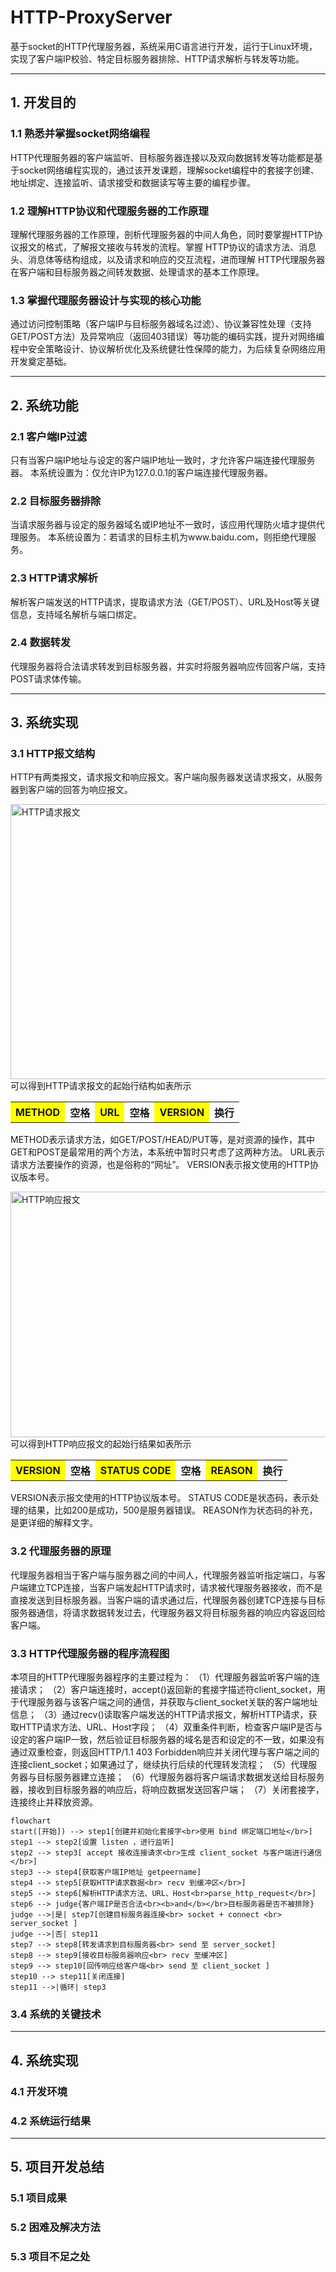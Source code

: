 # HTTP-ProxyServer
基于socket的HTTP代理服务器，系统采用C语言进行开发，运行于Linux环境，实现了客户端IP校验、特定目标服务器排除、HTTP请求解析与转发等功能。

***
## 1. 开发目的
   ### 1.1 熟悉并掌握socket网络编程
   HTTP代理服务器的客户端监听、目标服务器连接以及双向数据转发等功能都是基于socket网络编程实现的，通过该开发课题，理解socket编程中的套接字创建、地址绑定、连接监听、请求接受和数据读写等主要的编程步骤。
   ### 1.2 理解HTTP协议和代理服务器的工作原理
   理解代理服务器的工作原理，剖析代理服务器的中间人角色，同时要掌握HTTP协议报文的格式，了解报文接收与转发的流程。掌握 HTTP协议的请求方法、消息头、消息体等结构组成，以及请求和响应的交互流程，进而理解 HTTP代理服务器在客户端和目标服务器之间转发数据、处理请求的基本工作原理。
   ### 1.3 掌握代理服务器设计与实现的核心功能
   通过访问控制策略（客户端IP与目标服务器域名过滤）、协议兼容性处理（支持GET/POST方法）及异常响应（返回403错误）等功能的编码实践，提升对网络编程中安全策略设计、协议解析优化及系统健壮性保障的能力，为后续复杂网络应用开发奠定基础。

***
## 2. 系统功能
   ### 2.1 客户端IP过滤
   只有当客户端IP地址与设定的客户端IP地址一致时，才允许客户端连接代理服务器。
   本系统设置为：仅允许IP为127.0.0.1的客户端连接代理服务器。
   ### 2.2 目标服务器排除
   当请求服务器与设定的服务器域名或IP地址不一致时，该应用代理防火墙才提供代理服务。
   本系统设置为：若请求的目标主机为www.baidu.com，则拒绝代理服务。
   ### 2.3 HTTP请求解析
   解析客户端发送的HTTP请求，提取请求方法（GET/POST）、URL及Host等关键信息，支持域名解析与端口绑定。
   ### 2.4 数据转发
   代理服务器将合法请求转发到目标服务器，并实时将服务器响应传回客户端，支持POST请求体传输。

***
## 3. 系统实现
   ### 3.1 HTTP报文结构
   HTTP有两类报文，请求报文和响应报文。客户端向服务器发送请求报文，从服务器到客户端的回答为响应报文。
   
   <img width="1270" height="440" alt="HTTP请求报文" src="https://github.com/user-attachments/assets/d43fbcc8-6f72-47d8-8371-43ad0b590410" />
   可以得到HTTP请求报文的起始行结构如表所示
   
   <table>
    <tr>
     <th style="background-color: yellow; text-align: center">METHOD</th>
     <th style="text-align: center">空格</th>
     <th style="background-color: yellow; text-align: center">URL</th>
     <th style="text-align: center">空格</th>
     <th style="background-color: yellow; text-align: center">VERSION</th>
     <th style="text-align: center">换行</th>
    </tr>
   </table>
   
   METHOD表示请求方法，如GET/POST/HEAD/PUT等，是对资源的操作，其中GET和POST是最常用的两个方法，本系统中暂时只考虑了这两种方法。
   URL表示请求方法要操作的资源，也是俗称的“网址”。
   VERSION表示报文使用的HTTP协议版本号。
   
   <img width="1266" height="393" alt="HTTP响应报文" src="https://github.com/user-attachments/assets/958cb09c-7dde-4094-91f3-f5063df61ab4" />
   可以得到HTTP响应报文的起始行结果如表所示
   
   <table>
    <tr>
     <th style="background-color: yellow; text-align: center">VERSION</th>
     <th style="text-align: center">空格</th>
     <th style="background-color: yellow; text-align: center">STATUS CODE</th>
     <th style="text-align: center">空格</th>
     <th style="background-color: yellow; text-align: center">REASON</th>
     <th style="text-align: center">换行</th>
    </tr>
   </table>
   
   VERSION表示报文使用的HTTP协议版本号。
   STATUS CODE是状态码，表示处理的结果，比如200是成功，500是服务器错误。
   REASON作为状态码的补充，是更详细的解释文字。
   ### 3.2 代理服务器的原理
   代理服务器相当于客户端与服务器之间的中间人，代理服务器监听指定端口，与客户端建立TCP连接，当客户端发起HTTP请求时，请求被代理服务器接收，而不是直接发送到目标服务器。当客户端的请求通过后，代理服务器创建TCP连接与目标服务器通信，将请求数据转发过去，代理服务器又将目标服务器的响应内容返回给客户端。
   ### 3.3 HTTP代理服务器的程序流程图
   本项目的HTTP代理服务器程序的主要过程为：
  （1）代理服务器监听客户端的连接请求；
  （2）客户端连接时，accept()返回新的套接字描述符client_socket，用于代理服务器与该客户端之间的通信，并获取与client_socket关联的客户端地址信息；
  （3）通过recv()读取客户端发送的HTTP请求报文，解析HTTP请求，获取HTTP请求方法、URL、Host字段；
  （4）双重条件判断，检查客户端IP是否与设定的客户端IP一致，然后验证目标服务器的域名是否和设定的不一致，如果没有通过双重检查，则返回HTTP/1.1 403 Forbidden响应并关闭代理与客户端之间的连接client_socket；如果通过了，继续执行后续的代理转发流程；
  （5）代理服务器与目标服务器建立连接；
  （6）代理服务器将客户端请求数据发送给目标服务器，接收到目标服务器的响应后，将响应数据发送回客户端；
  （7）关闭套接字，连接终止并释放资源。
  ```mermaid
  flowchart
  start([开始]) --> step1[创建并初始化套接字<br>使用 bind 绑定端口地址</br>]
  step1 --> step2[设置 listen ，进行监听]
  step2 --> step3[ accept 接收连接请求<br>生成 client_socket 与客户端进行通信</br>]
  step3 --> step4[获取客户端IP地址 getpeername]
  step4 --> step5[获取HTTP请求数据<br> recv 到缓冲区</br>]
  step5 --> step6[解析HTTP请求方法、URL、Host<br>parse_http_request</br>]
  step6 --> judge{客户端IP是否合法<br><b>and</b></br>目标服务器是否不被排除}
  judge -->|是| step7[创建目标服务器连接<br> socket + connect <br> server_socket ]
  judge -->|否| step11 
  step7 --> step8[转发请求到目标服务器<br> send 至 server_socket]
  step8 --> step9[接收目标服务器响应<br> recv 至缓冲区]
  step9 --> step10[回传响应给客户端<br> send 至 client_socket ]
  step10 --> step11[关闭连接]
  step11 -->|循环| step3  
  ```
   ### 3.4 系统的关键技术

***
## 4. 系统实现
   ### 4.1 开发环境
   ### 4.2 系统运行结果

***
## 5. 项目开发总结
   ### 5.1 项目成果
   ### 5.2 困难及解决方法
   ### 5.3 项目不足之处
